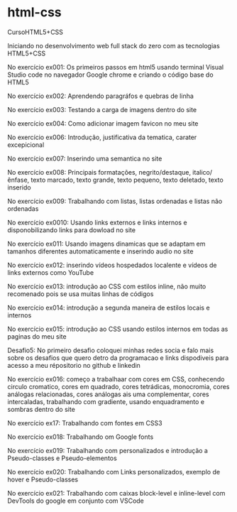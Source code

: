 # html-css
 CursoHTML5+CSS
 
Iniciando no desenvolvimento web full stack do zero com as tecnologias HTML5+CSS

No exercício ex001: Os primeiros passos em html5 usando terminal Visual Studio code no navegador Google chrome e criando o código base do HTML5

No exercício ex002: Aprendendo paragráfos e quebras de linha

No exercício ex003: Testando a carga de imagens dentro do site

No exercício ex004: Como adicionar imagem favicon no meu site

No exercício ex006: Introdução, justificativa da tematica, carater excepicional

No exercício ex007: Inserindo uma semantica no site

No exercício ex008: Principais formatações, negrito/destaque, italico/ênfase, texto marcado, texto grande, texto pequeno, texto deletado, texto inserido

No exercício ex009: Trabalhando com listas, listas ordenadas e listas não ordenadas

No exercício ex0010: Usando links externos e links internos e disponobilizando links para dowload no site

No exercício ex011: Usando imagens dinamicas que se adaptam em tamanhos diferentes automaticamente e inserindo audio no site

No exercício ex012: inserindo vídeos hospedados localente e vídeos de links externos como YouTube

No exercício ex013: introdução ao CSS com estilos inline, não muito recomenado pois se usa muitas linhas de códigos

No exercício ex014: introdução a segunda maneira de estilos locais e internos

No exercício ex015: introdução ao CSS usando estilos internos em todas as paginas do meu site

Desafio5: No primeiro desafio coloquei minhas redes socia e falo mais sobre os desafios que quero detro da programacao e links dispodiveis para acesso a meu répositorio no github e linkedin

No exercício ex016: começo a trabalhaar com cores em CSS, conhecendo circulo cromatico, cores em quadrado, cores tetrádicas, monocromia, cores análogas relacionadas, cores análogas ais uma complementar, cores intercaladas, trabalhando com gradiente, usando enquadramento e sombras dentro do site

No exercício ex17: Trabalhando com fontes em CSS3

No exercício ex018: Trabalhando om Google fonts

No exercício ex019: Trabalhando com personalizados e introdução a Pseudo-classes e Pseudo-elementos

No exercício ex020: Trabalhando com Links personalizados, exemplo de hover e Pseudo-classes

No exercício ex021: Trabalhando com caixas block-level e inline-level com DevTools do google em conjunto com VSCode
